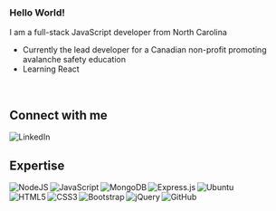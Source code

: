 ### Hello World!
I am a full-stack JavaScript developer from North Carolina

- Currently the lead developer for a Canadian non-profit promoting avalanche safety education
- Learning React 
<br>

## Connect with me 

<img alt="LinkedIn" src="https://img.shields.io/badge/linkedin-%230077B5.svg?style=for-the-badge&logo=linkedin&logoColor=white"/>

<br>

## Expertise 

<img align="left" alt="NodeJS" src="https://img.shields.io/badge/node.js-%2343853D.svg?style=for-the-badge&logo=node-dot-js&logoColor=white"/>

<img align="left" alt="JavaScript" src="https://img.shields.io/badge/javascript-%23323330.svg?style=for-the-badge&logo=javascript&logoColor=%23F7DF1E"/>

<img align="left" alt="MongoDB" src ="https://img.shields.io/badge/MongoDB-%234ea94b.svg?style=for-the-badge&logo=mongodb&logoColor=white"/>

<img align="left" alt="Express.js" src="https://img.shields.io/badge/express.js-%23404d59.svg?style=for-the-badge&logo=express&logoColor=%2361DAFB"/>

<img align="left" alt="Ubuntu" src="https://img.shields.io/badge/Ubuntu-E95420?style=for-the-badge&logo=ubuntu&logoColor=white" />

<br>

<img align="left" alt="HTML5" src="https://img.shields.io/badge/html5-%23E34F26.svg?style=for-the-badge&logo=html5&logoColor=white"/>

<img align="left" alt="CSS3" src="https://img.shields.io/badge/css3-%231572B6.svg?style=for-the-badge&logo=css3&logoColor=white"/>

<img align="left" alt="Bootstrap" src="https://img.shields.io/badge/bootstrap-%23563D7C.svg?style=for-the-badge&logo=bootstrap&logoColor=white"/>

<img align="left" alt="jQuery" src="https://img.shields.io/badge/jquery-%230769AD.svg?style=for-the-badge&logo=jquery&logoColor=white"/>

<img align="left" alt="GitHub" src="https://img.shields.io/badge/github-%23121011.svg?style=for-the-badge&logo=github&logoColor=white"/>
